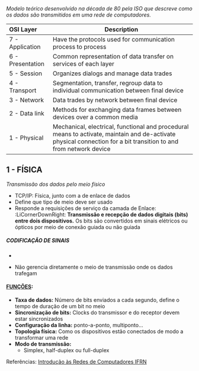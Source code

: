 *Modelo teórico desenvolvido na década de 80 pela ISO que descreve como os dados são transmitidos em uma rede de computadores.*

| OSI Layer        | Description                                                                                                                                                       |
| :--------------- | ----------------------------------------------------------------------------------------------------------------------------------------------------------------- |
| 7 - Application  | Have the protocols used for communication process to process                                                                                                      |
| 6 - Presentation | Common representation of data transfer on services of each layer                                                                                                  |
| 5 - Session      | Organizes dialogs and manage data trades                                                                                                                          |
| 4 - Transport    | Segmentation, transfer, regroup data to individual communication between final device                                                                             |
| 3 - Network      | Data trades by network between final device                                                                                                                       |
| 2 - Data link    | Methods for exchanging data frames between devices over a common media                                                                                            |
| 1 - Physical     | Mechanical, electrical, functional and procedural means to activate, maintain and de-activate physical connection for a bit transition to and from network device |
## 1 - FÍSICA
*Transmissão dos dados pelo meio físico*
- TCP/IP: Física, junto com a de enlace de dados
- Define que tipo de meio deve ser usado
- Responde a requisições de serviço da camada de Enlace:
	:LiCornerDownRight: **Transmissão e recepção de dados digitais (bits) entre dois dispositivos.** Os bits são convertidos em sinais elétricos ou ópticos por meio de conexão guiada ou não guiada

##### CODIFICAÇÃO DE SINAIS
- 

- Não gerencia diretamente o meio de transmissão onde os dados trafegam
#### <u>FUNÇÕES</u>:
- **Taxa de dados:** Número de bits enviados a cada segundo, define o tempo de duração de um bit no meio
- **Sincronização de bits:** Clocks do transmissor e do receptor devem estar sincronizados
- **Configuração da linha:** ponto-a-ponto, multiponto...
- **Topologia física:** Como os dispositivos estão conectados de modo a transformar uma rede
- **Modo de transmissão:**
	- Simplex, half-duplex ou full-duplex







Referências: 
[Introdução às Redes de Computadores IFRN](https://docente.ifrn.edu.br/thiagodutra/disciplinas/materiais/introducao-as-redes-de-computadores/2019.2/07-camada-fisica-i)